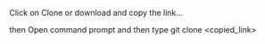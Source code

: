 Click on Clone or download and copy the link...

then Open command prompt and then type git clone <copied_link>
